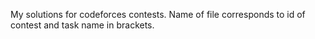 My solutions for codeforces contests.
Name of file corresponds to id of contest and task name in brackets. 